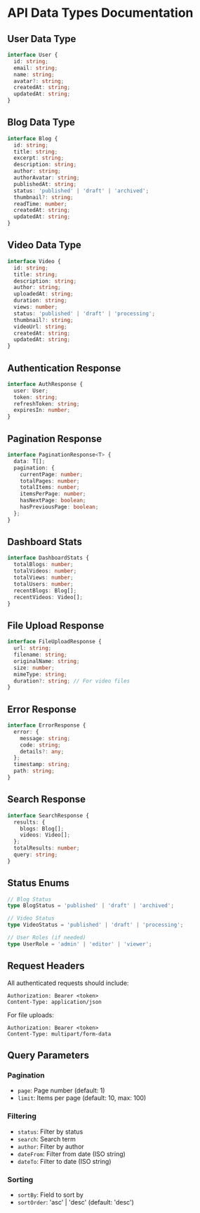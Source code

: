 # API Data Types Documentation

## User Data Type
```typescript
interface User {
  id: string;
  email: string;
  name: string;
  avatar?: string;
  createdAt: string;
  updatedAt: string;
}
```

## Blog Data Type
```typescript
interface Blog {
  id: string;
  title: string;
  excerpt: string;
  description: string;
  author: string;
  authorAvatar: string;
  publishedAt: string;
  status: 'published' | 'draft' | 'archived';
  thumbnail?: string;
  readTime: number;
  createdAt: string;
  updatedAt: string;
}
```

## Video Data Type
```typescript
interface Video {
  id: string;
  title: string;
  description: string;
  author: string;
  uploadedAt: string;
  duration: string;
  views: number;
  status: 'published' | 'draft' | 'processing';
  thumbnail?: string;
  videoUrl: string;
  createdAt: string;
  updatedAt: string;
}
```

## Authentication Response
```typescript
interface AuthResponse {
  user: User;
  token: string;
  refreshToken: string;
  expiresIn: number;
}
```

## Pagination Response
```typescript
interface PaginationResponse<T> {
  data: T[];
  pagination: {
    currentPage: number;
    totalPages: number;
    totalItems: number;
    itemsPerPage: number;
    hasNextPage: boolean;
    hasPreviousPage: boolean;
  };
}
```

## Dashboard Stats
```typescript
interface DashboardStats {
  totalBlogs: number;
  totalVideos: number;
  totalViews: number;
  totalUsers: number;
  recentBlogs: Blog[];
  recentVideos: Video[];
}
```

## File Upload Response
```typescript
interface FileUploadResponse {
  url: string;
  filename: string;
  originalName: string;
  size: number;
  mimeType: string;
  duration?: string; // For video files
}
```

## Error Response
```typescript
interface ErrorResponse {
  error: {
    message: string;
    code: string;
    details?: any;
  };
  timestamp: string;
  path: string;
}
```

## Search Response
```typescript
interface SearchResponse {
  results: {
    blogs: Blog[];
    videos: Video[];
  };
  totalResults: number;
  query: string;
}
```

## Status Enums
```typescript
// Blog Status
type BlogStatus = 'published' | 'draft' | 'archived';

// Video Status  
type VideoStatus = 'published' | 'draft' | 'processing';

// User Roles (if needed)
type UserRole = 'admin' | 'editor' | 'viewer';
```

## Request Headers
All authenticated requests should include:
```
Authorization: Bearer <token>
Content-Type: application/json
```

For file uploads:
```
Authorization: Bearer <token>
Content-Type: multipart/form-data
```

## Query Parameters

### Pagination
- `page`: Page number (default: 1)
- `limit`: Items per page (default: 10, max: 100)

### Filtering
- `status`: Filter by status
- `search`: Search term
- `author`: Filter by author
- `dateFrom`: Filter from date (ISO string)
- `dateTo`: Filter to date (ISO string)

### Sorting
- `sortBy`: Field to sort by
- `sortOrder`: 'asc' | 'desc' (default: 'desc')